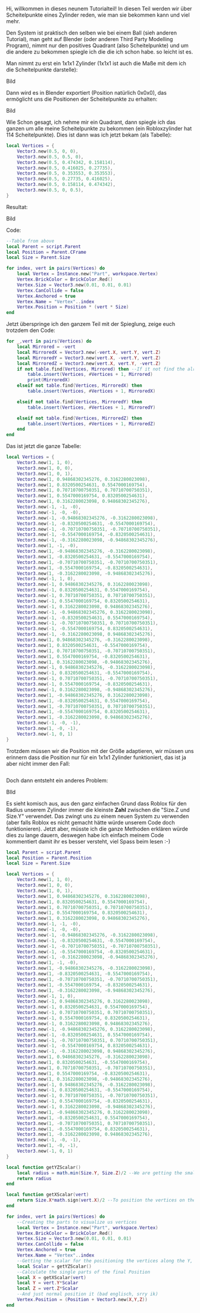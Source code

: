 Hi, willkommen in dieses neunem Tutorialteil! In diesen Teil werden wir über Scheitelpunkte eines Zylinder reden, wie man sie bekommen kann und viel mehr. 

Den System ist praktisch den selben wie bei einem Ball (sieh anderen Tutorial), man geht auf Blender (oder anderen Third Party Modelling Program), nimmt nur den positives Quadrant (also Scheitelpunkte) und um die andere zu bekommen spiegle ich die die ich schon habe. so leicht ist es.

Man nimmt zu erst ein 1x1x1 Zylinder (1x1x1 ist auch die Maße mit dem ich die Scheitelpunkte darstelle):

Bild

Dann wird es in Blender exportiert (Position natürlich 0x0x0), das ermöglicht uns die Positionen der Scheitelpunkte zu erhalten:

Bild

Wie Schon gesagt, ich nehme mir ein Quadrant, dann spiegle ich das ganzen um alle meine Scheitelpunkte zu bekommen (ein Robloxzylinder hat 114 Scheitelpunkte). Dies ist dann was ich jetzt bekam (als Tabelle):

```lua
local Vertices = {
	Vector3.new(0.5, 0, 0),
	Vector3.new(0.5, 0.5, 0),
	Vector3.new(0.5, 0.474342, 0.158114),
	Vector3.new(0.5, 0.416025, 0.27735),
	Vector3.new(0.5, 0.353553, 0.353553),
	Vector3.new(0.5, 0.27735, 0.416025),
	Vector3.new(0.5, 0.158114, 0.474342),
	Vector3.new(0.5, 0, 0.5),
}
```

Resultat:

Bild

Code:
```lua
--Table from above
local Parent = script.Parent
local Position = Parent.CFrame
local Size = Parent.Size

for index, vert in pairs(Vertices) do
	local Vertex = Instance.new("Part", workspace.Vertex)
	Vertex.BrickColor = BrickColor.Red()
	Vertex.Size = Vector3.new(0.01, 0.01, 0.01)
	Vertex.CanCollide = false
	Vertex.Anchored = true
	Vertex.Name = "Vertex"..index
	Vertex.Position = Position * (vert * Size)
end
```
Jetzt überspringe ich den ganzem Teil mit der Spieglung, zeige euch trotzdem den Code:
```lua
for _,vert in pairs(Vertices) do
    local Mirrored = -vert
    local MirroredX = Vector3.new(-vert.X, vert.Y, vert.Z)
    local MirroredY = Vector3.new(vert.X, -vert.Y, vert.Z)
    local MirroredZ = Vector3.new(vert.X, vert.Y, -vert.Z)
    if not table.find(Vertices, Mirrored) then --If it not find the already mirrored vertex, then insert it in the table
        table.insert(Vertices, #Vertices + 1, Mirrored)
		print(MirroredX)
    elseif not table.find(Vertices, MirroredX) then
        table.insert(Vertices, #Vertices + 1, MirroredX)

    elseif not table.find(Vertices, MirroredY) then
        table.insert(Vertices, #Vertices + 1, MirroredY)

    elseif not table.find(Vertices, MirroredZ) then
        table.insert(Vertices, #Vertices + 1, MirroredZ)
    end
end
```

Das ist jetzt die ganze Tabelle:
```lua
local Vertices = {
    Vector3.new(1, 1, 0),
    Vector3.new(1, 0, 0),
    Vector3.new(1, 0, 1),
    Vector3.new(1, 0.94868302345276, 0.3162280023098),
    Vector3.new(1, 0.8320500254631, 0.5547000169754),
    Vector3.new(1, 0.70710700750351, 0.70710700750351),
    Vector3.new(1, 0.5547000169754, 0.8320500254631),
    Vector3.new(1, 0.3162280023098, 0.94868302345276),
    Vector3.new(-1, -1, -0),
    Vector3.new(-1, -0, -0),
    Vector3.new(-1, -0.94868302345276, -0.3162280023098),
    Vector3.new(-1, -0.8320500254631, -0.5547000169754),
    Vector3.new(-1, -0.70710700750351, -0.70710700750351),
    Vector3.new(-1, -0.5547000169754, -0.8320500254631),
    Vector3.new(-1, -0.3162280023098, -0.94868302345276),
    Vector3.new(1, -1, -0),
    Vector3.new(1, -0.94868302345276, -0.3162280023098),
    Vector3.new(1, -0.8320500254631, -0.5547000169754),
    Vector3.new(1, -0.70710700750351, -0.70710700750351),
    Vector3.new(1, -0.5547000169754, -0.8320500254631),
    Vector3.new(1, -0.3162280023098, -0.94868302345276),
    Vector3.new(-1, 1, 0),
    Vector3.new(-1, 0.94868302345276, 0.3162280023098),
    Vector3.new(-1, 0.8320500254631, 0.5547000169754),
    Vector3.new(-1, 0.70710700750351, 0.70710700750351),
    Vector3.new(-1, 0.5547000169754, 0.8320500254631),
    Vector3.new(-1, 0.3162280023098, 0.94868302345276),
    Vector3.new(-1, -0.94868302345276, 0.3162280023098),
    Vector3.new(-1, -0.8320500254631, 0.5547000169754),
    Vector3.new(-1, -0.70710700750351, 0.70710700750351),
    Vector3.new(-1, -0.5547000169754, 0.8320500254631),
    Vector3.new(-1, -0.3162280023098, 0.94868302345276),
    Vector3.new(1, 0.94868302345276, -0.3162280023098),
    Vector3.new(1, 0.8320500254631, -0.5547000169754),
    Vector3.new(1, 0.70710700750351, -0.70710700750351),
    Vector3.new(1, 0.5547000169754, -0.8320500254631),
    Vector3.new(1, 0.3162280023098, -0.94868302345276),
    Vector3.new(-1, 0.94868302345276, -0.3162280023098),
    Vector3.new(-1, 0.8320500254631, -0.5547000169754),
    Vector3.new(-1, 0.70710700750351, -0.70710700750351),
    Vector3.new(-1, 0.5547000169754, -0.8320500254631),
    Vector3.new(-1, 0.3162280023098, -0.94868302345276),
    Vector3.new(1, -0.94868302345276, 0.3162280023098),
    Vector3.new(1, -0.8320500254631, 0.5547000169754),
    Vector3.new(1, -0.70710700750351, 0.70710700750351),
    Vector3.new(1, -0.5547000169754, 0.8320500254631),
    Vector3.new(1, -0.3162280023098, 0.94868302345276),
    Vector3.new(-1, -0, -1),
    Vector3.new(1, -0, -1),
    Vector3.new(-1, 0, 1)
}
```

Trotzdem müssen wir die Position mit der Größe adaptieren, wir müssen uns erinnern dass die Position nur für ein 1x1x1 Zylinder funktioniert, das ist ja aber nicht immer den Fall:
```lua
```

Doch dann entsteht ein anderes Problem:

BIld

Es sieht komisch aus, aus den ganz einfachen Grund dass Roblox für den Radius unserem Zylinder immer die kleinste **Zahl** zwischen die "Size.Z und Size.Y" verwendet. Das zwingt uns zu einem neuen System zu verwenden (aber falls Roblox es nicht gemacht hätte würde unserem Code doch funktionieren). Jetzt aber, müsste ich die ganze Methoden erklären würde dies zu lange dauern, deswegen habe ich einfach meinem Code kommentiert damit ihr es besser versteht, viel Spass beim lesen :-)
```lua
local Parent = script.Parent
local Position = Parent.Position
local Size = Parent.Size

local Vertices = {
    Vector3.new(1, 1, 0),
    Vector3.new(1, 0, 0),
    Vector3.new(1, 0, 1),
    Vector3.new(1, 0.94868302345276, 0.3162280023098),
    Vector3.new(1, 0.8320500254631, 0.5547000169754),
    Vector3.new(1, 0.70710700750351, 0.70710700750351),
    Vector3.new(1, 0.5547000169754, 0.8320500254631),
    Vector3.new(1, 0.3162280023098, 0.94868302345276),
    Vector3.new(-1, -1, -0),
    Vector3.new(-1, -0, -0),
    Vector3.new(-1, -0.94868302345276, -0.3162280023098),
    Vector3.new(-1, -0.8320500254631, -0.5547000169754),
    Vector3.new(-1, -0.70710700750351, -0.70710700750351),
    Vector3.new(-1, -0.5547000169754, -0.8320500254631),
    Vector3.new(-1, -0.3162280023098, -0.94868302345276),
    Vector3.new(1, -1, -0),
    Vector3.new(1, -0.94868302345276, -0.3162280023098),
    Vector3.new(1, -0.8320500254631, -0.5547000169754),
    Vector3.new(1, -0.70710700750351, -0.70710700750351),
    Vector3.new(1, -0.5547000169754, -0.8320500254631),
    Vector3.new(1, -0.3162280023098, -0.94868302345276),
    Vector3.new(-1, 1, 0),
    Vector3.new(-1, 0.94868302345276, 0.3162280023098),
    Vector3.new(-1, 0.8320500254631, 0.5547000169754),
    Vector3.new(-1, 0.70710700750351, 0.70710700750351),
    Vector3.new(-1, 0.5547000169754, 0.8320500254631),
    Vector3.new(-1, 0.3162280023098, 0.94868302345276),
    Vector3.new(-1, -0.94868302345276, 0.3162280023098),
    Vector3.new(-1, -0.8320500254631, 0.5547000169754),
    Vector3.new(-1, -0.70710700750351, 0.70710700750351),
    Vector3.new(-1, -0.5547000169754, 0.8320500254631),
    Vector3.new(-1, -0.3162280023098, 0.94868302345276),
    Vector3.new(1, 0.94868302345276, -0.3162280023098),
    Vector3.new(1, 0.8320500254631, -0.5547000169754),
    Vector3.new(1, 0.70710700750351, -0.70710700750351),
    Vector3.new(1, 0.5547000169754, -0.8320500254631),
    Vector3.new(1, 0.3162280023098, -0.94868302345276),
    Vector3.new(-1, 0.94868302345276, -0.3162280023098),
    Vector3.new(-1, 0.8320500254631, -0.5547000169754),
    Vector3.new(-1, 0.70710700750351, -0.70710700750351),
    Vector3.new(-1, 0.5547000169754, -0.8320500254631),
    Vector3.new(-1, 0.3162280023098, -0.94868302345276),
    Vector3.new(1, -0.94868302345276, 0.3162280023098),
    Vector3.new(1, -0.8320500254631, 0.5547000169754),
    Vector3.new(1, -0.70710700750351, 0.70710700750351),
    Vector3.new(1, -0.5547000169754, 0.8320500254631),
    Vector3.new(1, -0.3162280023098, 0.94868302345276),
    Vector3.new(-1, -0, -1),
    Vector3.new(1, -0, -1),
    Vector3.new(-1, 0, 1)
}

local function getYZScalar()
	local radius = math.min(Size.Y, Size.Z)/2 --We are getting the smalltest number (as Roblox uses the smalltest number for calculate the radius of us cylinder) then divide the diameter (number = diameter) to get the radius
	return radius
end

local function getXScalar(vert)
	return Size.X*math.sign(vert.X)/2 --To position the vertices on the X axis, it's just the X size of the cylinder. Then use math.sign if the vertex was positive or negative (see on the devhub for more info) and divide it by 2
end

for index, vert in pairs(Vertices) do
	--Creating the parts to visualize us vertices
	local Vertex = Instance.new("Part", workspace.Vertex)
	Vertex.BrickColor = BrickColor.Red()
	Vertex.Size = Vector3.new(0.01, 0.01, 0.01)
	Vertex.CanCollide = false
	Vertex.Anchored = true
	Vertex.Name = "Vertex"..index
	--Getting the scalar for the positioning the vertices along the Y, Z and X axis
	local Scalar = getYZScalar()
	--Calculate the single parts of the final Position
	local X = getXScalar(vert)
	local Y = vert.Y*Scalar
	local Z = vert.Z*Scalar
	--And just normal position it (bad englisch, srry ik)
	Vertex.Position = (Position + Vector3.new(X,Y,Z))
end
```